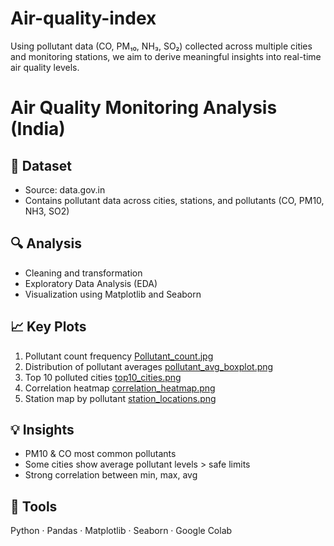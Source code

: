 # Air-quality-index
Using pollutant data (CO, PM₁₀, NH₃, SO₂) collected across multiple cities and monitoring stations, we aim to derive meaningful insights into real-time air quality levels.

# Air Quality Monitoring Analysis (India)

## 📘 Dataset
- Source: data.gov.in
- Contains pollutant data across cities, stations, and pollutants (CO, PM10, NH3, SO2)

## 🔍 Analysis
- Cleaning and transformation
- Exploratory Data Analysis (EDA)
- Visualization using Matplotlib and Seaborn

## 📈 Key Plots
1. Pollutant count frequency [Pollutant_count.jpg](https://github.com/bhandaripratibha/air-quality-index/blob/main/Pollutant_count.jpg)
2. Distribution of pollutant averages [pollutant_avg_boxplot.png](https://github.com/bhandaripratibha/air-quality-index/blob/main/pollutant_avg_boxplot.png)
3. Top 10 polluted cities [top10_cities.png](https://github.com/bhandaripratibha/air-quality-index/blob/main/top10_cities.png)
4. Correlation heatmap [correlation_heatmap.png](https://github.com/bhandaripratibha/air-quality-index/blob/main/correlation_heatmap.png)
5. Station map by pollutant [station_locations.png](https://github.com/bhandaripratibha/air-quality-index/blob/main/station_locations.png)

## 💡 Insights
- PM10 & CO most common pollutants
- Some cities show average pollutant levels > safe limits
- Strong correlation between min, max, avg

## 🧠 Tools
Python · Pandas · Matplotlib · Seaborn · Google Colab

